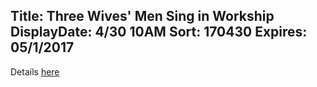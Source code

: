 Title: Three Wives' Men Sing in Workship
DisplayDate: 4/30 10AM
Sort: 170430
Expires: 05/1/2017
---
Details <a href="assets\img\Three WIves' Men April 30.pdf" target="blank">here</a>